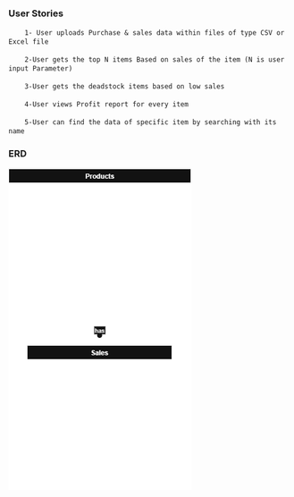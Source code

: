 ### User Stories
        1- User uploads Purchase & sales data within files of type CSV or Excel file

        2-User gets the top N items Based on sales of the item (N is user input Parameter)

        3-User gets the deadstock items based on low sales

        4-User views Profit report for every item

        5-User can find the data of specific item by searching with its name

### ERD
![ERD](./Purchase&SalesDiagram.png)
